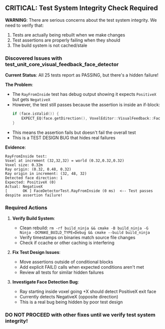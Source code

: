 ## CRITICAL: Test System Integrity Check Required

**WARNING**: There are serious concerns about the test system integrity. We need to verify that:
1. Tests are actually being rebuilt when we make changes
2. Test assertions are properly failing when they should
3. The build system is not cached/stale

### Discovered Issues with test_unit_core_visual_feedback_face_detector

**Current Status**: All 25 tests report as PASSING, but there's a hidden failure!

**The Problem**:
- The `RayFromInside` test has debug output showing it expects `PositiveX` but gets `NegativeX`
- However, the test still passes because the assertion is inside an if-block:
  ```cpp
  if (face.isValid()) {
      EXPECT_EQ(face.getDirection(), VoxelEditor::VisualFeedback::FaceDirection::PositiveX);
  }
  ```
- This means the assertion fails but doesn't fail the overall test
- This is a TEST DESIGN BUG that hides real failures

**Evidence**:
```
RayFromInside test:
Voxel at increment (32,32,32) = world (0.32,0.32,0.32)
Voxel size: 0.32m
Ray origin: (0.32, 0.48, 0.32)
Ray origin in increment: (32, 48, 32)
Detected face direction: 1
Expected: PositiveX (0)
Actual: NegativeX
[       OK ] FaceDetectorTest.RayFromInside (0 ms)  <-- Test passes despite assertion failure!
```

### Required Actions

1. **Verify Build System**:
   - Clean rebuild: `rm -rf build_ninja && cmake -B build_ninja -G Ninja -DCMAKE_BUILD_TYPE=Debug && cmake --build build_ninja`
   - Verify timestamps on binaries match source file changes
   - Check if ccache or other caching is interfering

2. **Fix Test Design Issues**:
   - Move assertions outside of conditional blocks
   - Add explicit FAIL() calls when expected conditions aren't met
   - Review all tests for similar hidden failures

3. **Investigate Face Detection Bug**:
   - Ray starting inside voxel going +X should detect PositiveX exit face
   - Currently detects NegativeX (opposite direction)
   - This is a real bug being hidden by poor test design

### DO NOT PROCEED with other fixes until we verify test system integrity!